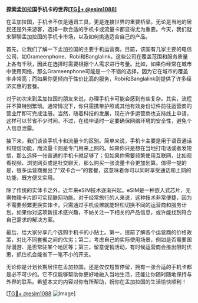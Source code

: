 **探索孟加拉国手机卡的世界[[TG💪+ @esim1088](https://t.me/s/esim1088)]**

在孟加拉国，手机卡不仅是通讯工具，更是连接世界的重要桥梁。无论是当地的居民还是外来游客，选择一款合适的手机卡或流量卡都显得尤为重要。今天，我们就来聊聊孟加拉国的手机卡市场，以及如何挑选适合自己的产品。

首先，让我们了解一下孟加拉国的主要手机运营商。目前，该国有几家主要的电信公司，如Grameenphone、Robi和Banglalink。这些公司在覆盖范围和服务质量上各有千秋，因此在选择时需要根据个人需求进行考量。比如，如果你经常在城市中使用网络，那么Grameenphone可能是一个不错的选择，因为它在城市的覆盖率非常高；而如果你更倾向于性价比高的服务，Robi和Banglalink则提供了许多经济实惠的套餐。

对于初次来到孟加拉国的朋友来说，办理手机卡可能会感到有些复杂。其实，流程并不算特别繁琐。通常情况下，你只需携带护照或其他有效身份证件前往运营商的营业厅即可完成注册。当然，随着科技的发展，现在许多运营商也支持线上申请，这样可以节省不少时间。不过，在线申请时一定要确保网络环境的安全性，避免个人信息泄露。

接下来，我们谈谈手机卡和流量卡的区别。简单来说，手机卡主要是用于语音通话和短信功能，而流量卡则是专门用来上网的。如果你只是想在当地打电话或者发短信，那么选择一张普通的手机卡就足够了；但如果你需要频繁使用互联网，比如观看视频、浏览网页或是社交聊天，那么购买一张流量卡会更加划算。值得一提的是，很多运营商推出了“双卡合一”的套餐，这意味着你可以同时享受通话和上网的功能，既方便又实用。

除了传统的实体卡之外，近年来eSIM技术逐渐兴起。eSIM是一种嵌入式芯片，无需物理卡片即可实现联网功能。对于经常旅行的人来说，这种技术非常便捷，因为不需要频繁更换实体卡，只需通过手机设置就能轻松切换不同的运营商和服务计划。如果你对这项新技术感兴趣，不妨关注一下相关的产品信息，或许能找到符合自己需求的解决方案。

最后，给大家分享几个选购手机卡的小贴士。第一，提前了解各个运营商的价格政策，对比不同套餐之间的优劣；第二，考虑自己的实际使用场景，例如是否需要国际漫游、是否常驻某个地区等；第三，留意促销活动，有时候运营商会推出限时优惠，抓住机会能省下一笔不小的开支。

无论你是计划长期居住在孟加拉国，还是仅仅短暂停留，拥有一张合适的手机卡都是必不可少的。它不仅能够帮助你更好地融入当地生活，还能让你随时随地保持与外界的联系。希望本文的内容对你有所帮助，祝你在孟加拉国的生活愉快顺利！

[[TG💪+ @esim1088](https://t.me/s/esim1088) ![Image](https://i.postimg.cc/4NQfJmqS/Snipaste-2025-05-13-00-14-12.png)]